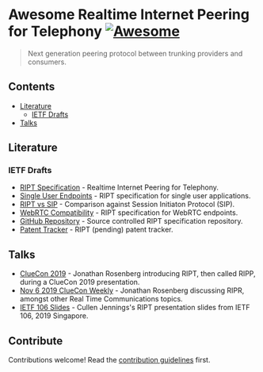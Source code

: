# Awesome Realtime Internet Peering for Telephony [![Awesome](https://awesome.re/badge.svg)](https://awesome.re)

> Next generation peering protocol between trunking providers and consumers.


## Contents

- [Literature](#literature)
  - [IETF Drafts](#ietf-drafts)
- [Talks](#talks)


## Literature

### IETF Drafts
  - [RIPT Specification](https://tools.ietf.org/html/draft-rosenbergjennings-dispatch-ript-00) - Realtime Internet Peering for Telephony.
  - [Single User Endpoints](https://tools.ietf.org/html/draft-rosenberg-dispatch-ript-inbound-00) - RIPT specification for single user applications.
  - [RIPT vs SIP](https://tools.ietf.org/html/draft-rosenberg-dispatch-ript-sipdiffs-00) - Comparison against Session Initiaton Protocol (SIP).
  - [WebRTC Compatibility](https://tools.ietf.org/html/draft-rosenberg-dispatch-ript-webrtc-00) - RIPT specification for WebRTC endpoints.
- [GitHub Repository](https://github.com/WhatIETF/draft-rosenbergjennings-dispatch-ripp) - Source controlled RIPT specification repository.
- [Patent Tracker](https://datatracker.ietf.org/ipr/3643/) - RIPT (pending) patent tracker.

## Talks

- [ClueCon 2019](https://youtu.be/AdiWFfbwjF0?t=7470) - Jonathan Rosenberg introducing RIPT, then called RIPP, during a ClueCon 2019 presentation.
- [Nov 6 2019 ClueCon Weekly](https://youtu.be/S46QBk4rOUo) - Jonathan Rosenberg discussing RIPR, amongst other Real Time Communications topics.
- [IETF 106 Slides](https://datatracker.ietf.org/meeting/106/materials/slides-106-dispatch-ripp-01) - Cullen Jennings's RIPT presentation slides from IETF 106, 2019 Singapore.

## Contribute

Contributions welcome! Read the [contribution guidelines](CONTRIBUTING.md) first.
